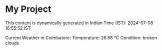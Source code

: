 # My Project

This content is dynamically generated in Indian Time (IST): 2024-07-08 16:55:52 IST


Current Weather in Coimbatore:
Temperature: 26.88 °C
Condition: broken clouds
